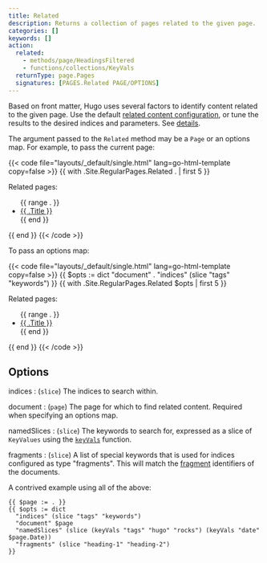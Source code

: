 ```yaml
---
title: Related
description: Returns a collection of pages related to the given page.
categories: []
keywords: []
action:
  related:
    - methods/page/HeadingsFiltered
    - functions/collections/KeyVals
  returnType: page.Pages
  signatures: [PAGES.Related PAGE/OPTIONS]
---
```


Based on front matter, Hugo uses several factors to identify content related to the given page. Use the default [related content configuration], or tune the results to the desired indices and parameters. See&nbsp;[details].

The argument passed to the `Related` method may be a `Page` or an options map. For example, to pass the current page:

{{< code file="layouts/_default/single.html" lang=go-html-template copy=false >}}
{{ with .Site.RegularPages.Related . | first 5 }}
  <p>Related pages:</p>
  <ul>
    {{ range . }}
      <li><a href="{{ .RelPermalink }}">{{ .Title }}</a></li>
    {{ end }}
  </ul>
{{ end }}
{{< /code >}}

To pass an options map:

{{< code file="layouts/_default/single.html" lang=go-html-template copy=false >}}
{{ $opts := dict
  "document" .
  "indices" (slice "tags" "keywords")
}}
{{ with .Site.RegularPages.Related $opts | first 5 }}
  <p>Related pages:</p>
  <ul>
    {{ range . }}
      <li><a href="{{ .RelPermalink }}">{{ .Title }}</a></li>
    {{ end }}
  </ul>
{{ end }}
{{< /code >}}


## Options

indices
: (`slice`) The indices to search within.

document
: (`page`) The page for which to find related content. Required when specifying an options map.

namedSlices
: (`slice`) The keywords to search for, expressed as a slice of `KeyValues` using the [`keyVals`] function.

[`keyVals`]: /functions/collections/keyvals/

fragments
: (`slice`) A list of special keywords that is used for indices configured as type "fragments". This will match the [fragment] identifiers of the documents.

A contrived example using all of the above:

```go-html-template
{{ $page := . }}
{{ $opts := dict
  "indices" (slice "tags" "keywords")
  "document" $page
  "namedSlices" (slice (keyVals "tags" "hugo" "rocks") (keyVals "date" $page.Date))
  "fragments" (slice "heading-1" "heading-2")
}}
```

[details]: /content-management/related/
[fragment]: /getting-started/glossary/#fragment
[related content configuration]: /content-management/related/
